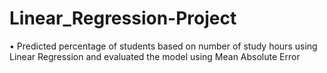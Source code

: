 # Linear_Regression-Project
•	Predicted percentage of students based on number of study hours using Linear Regression and evaluated the model using Mean Absolute Error 
 
